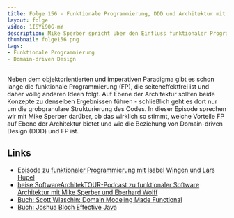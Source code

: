```yaml
---
title: Folge 156 - Funktionale Programmierung, DDD und Architektur mit Mike Sperber
layout: folge
video: 1ISYi90G-mY
description: Mike Sperber spricht über den Einfluss funktionaler Programmierung auf Architektur und Domain-driven Design (DDD)
thumbnail: folge156.png
tags:
- Funktionale Programmierung
- Domain-driven Design
---
```


<!-- peertube: PeerTube URL -->
<!-- sketchnote-video: Hex Code You Tube -->
<!-- embedded-mp3: link -->
<!-- mp3: link -->


Neben dem objektorientierten und imperativen Paradigma gibt es schon
lange die funktionale Programmierung (FP), die seiteneffektfrei ist
und daher völlig anderen Ideen folgt. Auf Ebene der Architektur
sollten beide Konzepte zu denselben Ergebnissen führen - schließlich
geht es dort nur um die grobgranulare Strukturierung des Codes. In
dieser Episode sprechen wir mit Mike Sperber darüber, ob das wirklich
so stimmt, welche Vorteile FP auf Ebene der Architektur bietet und wie
die Beziehung von Domain-driven Design (DDD) und FP ist.

## Links

- [Episode zu funktionaler Programmierung mit Isabel Wingen und Lars Hupel](https://software-architektur.tv/2021/10/29/folge89.html)
- [heise SoftwareArchitekTOUR-Podcast zu funktionaler Software
Architektur mit Mike Sperber und Eberhard Wolff](https://www.heise.de/blog/Episode-69-Funktionale-Softwarearchitektur-mit-Michael-Sperber-4656125.html)
- [Buch: Scott Wlaschin: Domain Modeling Made Functional](https://amzn.to/3LkvUFP)
- [Buch: Joshua Bloch Effective Java](https://amzn.to/3JjQ9Rj)
